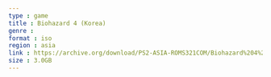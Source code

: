 ```yaml
---
type : game
title : Biohazard 4 (Korea)
genre : 
format : iso
region : asia
link : https://archive.org/download/PS2-ASIA-ROMS321COM/Biohazard%204%20%28Korea%29.7z
size : 3.0GB
---
```

